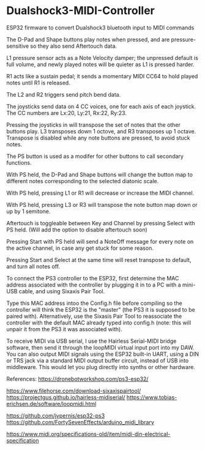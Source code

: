 # Dualshock3-MIDI-Controller
ESP32 firmware to convert Dualshock3 bluetooth input to MIDI commands



The D-Pad and Shape buttons play notes when pressed, and are pressure-sensitive so they also send Aftertouch data.

L1 pressure sensor acts as a Note Velocity damper; the unpressed default is full volume, and newly played notes will be quieter as L1 is pressed harder.

R1 acts like a sustain pedal; it sends a momentary MIDI CC64 to hold played notes until R1 is released.

The L2 and R2 triggers send pitch bend data.

The joysticks send data on 4 CC voices, one for each axis of each joystick. The CC numbers are Lx:20, Ly:21, Rx:22, Ry:23.

Pressing the joysticks in will transpose the set of notes that the other buttons play. L3 transposes down 1 octove, and R3 transposes up 1 octave. Transpose is disabled while any note buttons are pressed, to avoid stuck notes.
 
 
The PS button is used as a modifer for other buttons to call secondary functions.

With PS held, the D-Pad and Shape buttons will change the button map to different notes corresponding to the selected diatonic scale.

With PS held, pressing L1 or R1 will decrease or increase the MIDI channel.

With PS held, pressing L3 or R3 will transpose the note button map down or up by 1 semitone.


Aftertouch is toggleable between Key and Channel by pressing Select with PS held. (Will add the option to disable aftertouch soon)

Pressing Start with PS held will send a NoteOff message for every note on the active channel, in case any get stuck for some reason.

Pressing Start and Select at the same time will reset transpose to default, and turn all notes off.



To connect the PS3 controller to the ESP32, first determine the MAC address associated with the controller by plugging it in to a PC with a mini-USB cable, and using Sixaxis Pair Tool. 

Type this MAC address intoo the Config.h file before compiling so the controller will think the ESP32 is the "master" (the PS3 it is supposed to be paired with). 
Alternatively, use the Sixasis Pair Tool to reassociate the controller with the default MAC already typed into config.h (note: this will unpair it from the PS3 it was associated with).

To receive MIDI via USB serial, I use the Hairless Serial-MIDI bridge software, then send it through the loopMIDI virtual input port into my DAW.
You can also output MIDI signals using the ESP32 built-in UART, using a DIN or TRS jack via a standard MIDI output buffer circuit, instead of USB into middleware. This would let you plug directly into synths or other hardware. 



References:
https://dronebotworkshop.com/ps3-esp32/

https://www.filehorse.com/download-sixaxispairtool/
https://projectgus.github.io/hairless-midiserial/
https://www.tobias-erichsen.de/software/loopmidi.html

https://github.com/jvpernis/esp32-ps3
https://github.com/FortySevenEffects/arduino_midi_library

https://www.midi.org/specifications-old/item/midi-din-electrical-specification
